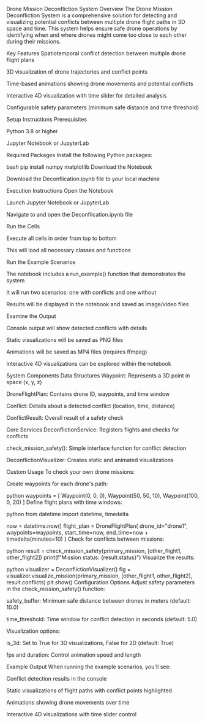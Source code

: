 Drone Mission Deconfliction System
Overview
The Drone Mission Deconfliction System is a comprehensive solution for detecting and visualizing potential conflicts between multiple drone flight paths in 3D space and time. This system helps ensure safe drone operations by identifying when and where drones might come too close to each other during their missions.

Key Features
Spatiotemporal conflict detection between multiple drone flight plans

3D visualization of drone trajectories and conflict points

Time-based animations showing drone movements and potential conflicts

Interactive 4D visualization with time slider for detailed analysis

Configurable safety parameters (minimum safe distance and time threshold)

Setup Instructions
Prerequisites

Python 3.8 or higher

Jupyter Notebook or JupyterLab

Required Packages
Install the following Python packages:

bash
pip install numpy matplotlib
Download the Notebook

Download the Deconflication.ipynb file to your local machine

Execution Instructions
Open the Notebook

Launch Jupyter Notebook or JupyterLab

Navigate to and open the Deconflication.ipynb file

Run the Cells

Execute all cells in order from top to bottom

This will load all necessary classes and functions

Run the Example Scenarios

The notebook includes a run_example() function that demonstrates the system

It will run two scenarios: one with conflicts and one without

Results will be displayed in the notebook and saved as image/video files

Examine the Output

Console output will show detected conflicts with details

Static visualizations will be saved as PNG files

Animations will be saved as MP4 files (requires ffmpeg)

Interactive 4D visualizations can be explored within the notebook

System Components
Data Structures
Waypoint: Represents a 3D point in space (x, y, z)

DroneFlightPlan: Contains drone ID, waypoints, and time window

Conflict: Details about a detected conflict (location, time, distance)

ConflictResult: Overall result of a safety check

Core Services
DeconflictionService: Registers flights and checks for conflicts

check_mission_safety(): Simple interface function for conflict detection

DeconflictionVisualizer: Creates static and animated visualizations

Custom Usage
To check your own drone missions:

Create waypoints for each drone's path:

python
waypoints = [
    Waypoint(0, 0, 0),
    Waypoint(50, 50, 10),
    Waypoint(100, 0, 20)
]
Define flight plans with time windows:

python
from datetime import datetime, timedelta

now = datetime.now()
flight_plan = DroneFlightPlan(
    drone_id="drone1",
    waypoints=waypoints,
    start_time=now,
    end_time=now + timedelta(minutes=10)
)
Check for conflicts between missions:

python
result = check_mission_safety(primary_mission, [other_flight1, other_flight2])
print(f"Mission status: {result.status}")
Visualize the results:

python
visualizer = DeconflictionVisualizer()
fig = visualizer.visualize_mission(primary_mission, [other_flight1, other_flight2], result.conflicts)
plt.show()
Configuration Options
Adjust safety parameters in the check_mission_safety() function:

safety_buffer: Minimum safe distance between drones in meters (default: 10.0)

time_threshold: Time window for conflict detection in seconds (default: 5.0)

Visualization options:

is_3d: Set to True for 3D visualizations, False for 2D (default: True)

fps and duration: Control animation speed and length

Example Output
When running the example scenarios, you'll see:

Conflict detection results in the console

Static visualizations of flight paths with conflict points highlighted

Animations showing drone movements over time

Interactive 4D visualizations with time slider control
